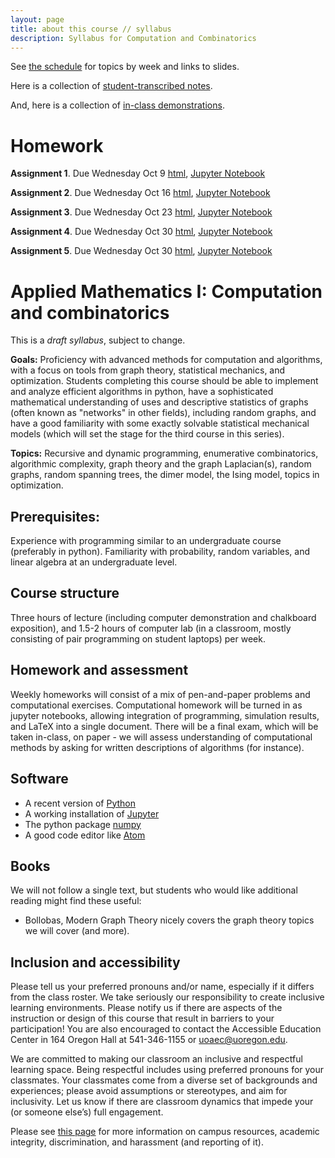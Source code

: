 ```yaml
---
layout: page
title: about this course // syllabus
description: Syllabus for Computation and Combinatorics
---
```


See [the schedule](fall_schedule.html) for topics by week and links to slides.

Here is a collection of [student-transcribed notes](../notes/fall_2019/README.html).

And, here is a collection of [in-class demonstrations](../demos/index.html).

# Homework
**Assignment 1**.  Due Wednesday Oct 9 [html](fall_assignments/hw1.html), [Jupyter Notebook](fall_assignments/hw1.ipynb)

**Assignment 2**.  Due Wednesday Oct 16 [html](fall_assignments/hw2.html), [Jupyter Notebook](fall_assignments/hw2.ipynb)

**Assignment 3**.  Due Wednesday Oct 23 [html](fall_assignments/hw3.html), [Jupyter Notebook](fall_assignments/hw3.ipynb)

**Assignment 4**.  Due Wednesday Oct 30 [html](fall_assignments/hw4.html), [Jupyter Notebook](fall_assignments/hw4.ipynb)

**Assignment 5**.  Due Wednesday Oct 30 [html](fall_assignments/hw5.html), [Jupyter Notebook](fall_assignments/hw5.ipynb)


# Applied Mathematics I: Computation and combinatorics

This is a *draft syllabus*, subject to change.

**Goals:** Proficiency with advanced methods for computation and algorithms, with a focus on tools from graph theory, statistical mechanics, and optimization. Students completing this course should  be able to implement and analyze efficient algorithms in python, have a sophisticated mathematical understanding of uses and descriptive statistics of graphs (often known as "networks" in other fields), including random graphs, and have a good familiarity with some exactly solvable statistical mechanical models (which will set the stage for the third course in this series).

**Topics:** Recursive and dynamic programming, enumerative combinatorics, algorithmic complexity, graph theory and the graph Laplacian(s), random graphs, random spanning trees, the dimer model, the Ising model, topics in optimization.

## Prerequisites:

Experience with programming similar to an undergraduate course (preferably in python). Familiarity with probability, random variables, and linear algebra at an undergraduate level.


## Course structure

Three hours of lecture (including computer demonstration and chalkboard exposition), and 1.5-2 hours of computer lab (in a classroom, mostly consisting of pair programming on student laptops) per week.

## Homework and assessment

Weekly homeworks will consist of a mix of pen-and-paper problems and computational exercises. Computational homework will be turned in as jupyter notebooks, allowing integration of programming, simulation results, and LaTeX into a single document.  There will be a final exam, which will be taken in-class, on paper - we will assess understanding of computational methods by asking for written descriptions of algorithms (for instance).


## Software

* A recent version of [Python](https://python.org)
* A working installation of [Jupyter](https://jupyter.org/)
* The python package [numpy](https://numpy.org/)
* A good code editor like [Atom](https://atom.io)

## Books

We will not follow a single text, but students who would like additional reading might find these useful:
    
* Bollobas, Modern Graph Theory nicely covers the graph theory topics we will cover (and more).

## Inclusion and accessibility

Please tell us your preferred pronouns and/or name,
especially if it differs from the class roster.
We take seriously our responsibility to create inclusive learning environments.
Please notify us if there are aspects of the instruction or design of this
course that result in barriers to your participation! You are also encouraged
to contact the Accessible Education Center in 164 Oregon Hall at 541-346-1155
or uoaec@uoregon.edu.

We are committed to making our classroom an inclusive and respectful learning space.
Being respectful includes using preferred pronouns for your classmates.
Your classmates come from a diverse set of backgrounds and experiences;
please avoid assumptions or stereotypes, and aim for inclusivity.
Let us know if there are classroom dynamics that impede your (or someone else’s) full engagement. 

Please see [this page](policies.html) for more information on
campus resources, academic integrity, discrimination, and harassment (and reporting of it).


